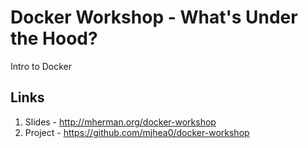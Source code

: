 # Docker Workshop - What's Under the Hood?

Intro to Docker

## Links

1. Slides - http://mherman.org/docker-workshop
1. Project - https://github.com/mjhea0/docker-workshop
